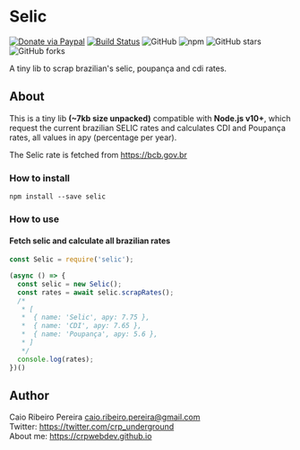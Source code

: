 # Selic

[![Donate via Paypal](https://img.shields.io/badge/donate-paypal-blue)](https://www.paypal.com/cgi-bin/webscr?cmd=_s-xclick&hosted_button_id=L8MUNAKECUULY&source=url) [![Build Status](https://app.travis-ci.com/caio-ribeiro-pereira/selic.svg?branch=main)](https://app.travis-ci.com/caio-ribeiro-pereira/selic) ![GitHub](https://img.shields.io/github/license/caio-ribeiro-pereira/selic) ![npm](https://img.shields.io/npm/v/selic) ![GitHub stars](https://img.shields.io/github/stars/caio-ribeiro-pereira/selic) ![GitHub forks](https://img.shields.io/github/forks/caio-ribeiro-pereira/selic)

A tiny lib to scrap brazilian's selic, poupança and cdi rates.

## About

This is a tiny lib **(~7kb size unpacked)** compatible with **Node.js v10+**, which request the current brazilian SELIC rates and calculates CDI and Poupança rates, all values in apy (percentage per year).

The Selic rate is fetched from https://bcb.gov.br


### How to install

```
npm install --save selic
```

### How to use  

#### Fetch selic and calculate all brazilian rates

``` javascript
const Selic = require('selic');

(async () => {
  const selic = new Selic();
  const rates = await selic.scrapRates();
  /*
   * [
   *  { name: 'Selic', apy: 7.75 },
   *  { name: 'CDI', apy: 7.65 },
   *  { name: 'Poupança', apy: 5.6 },
   * ]
   */
  console.log(rates);
})()
```

## Author

Caio Ribeiro Pereira <caio.ribeiro.pereira@gmail.com>  
Twitter: <https://twitter.com/crp_underground>  
About me: <https://crpwebdev.github.io>
